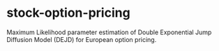 # stock-option-pricing
Maximum Likelihood parameter estimation of Double Exponential Jump Diffusion Model (DEJD) for European option pricing. 
